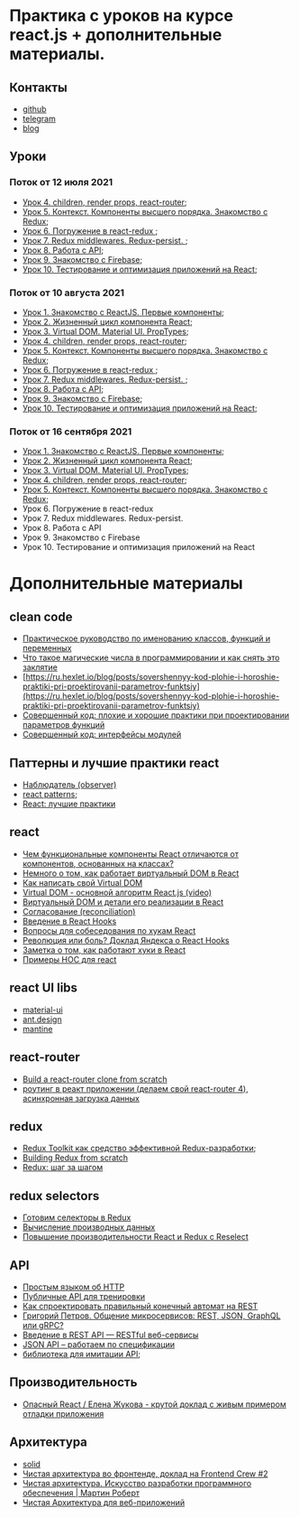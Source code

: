 # Практика с уроков на курсе react.js + дополнительные материалы.

## Контакты 

- [github](https://github.com/FMakareev)
- [telegram](https://t.me/fmakareev)
- [blog](https://t.me/omnotes)

## Уроки

### Поток от 12 июля 2021

* [Урок 4. children, render props, react-router](./Поток%20от%2012%20июля%202021/lesson-4);
* [Урок 5. Контекст. Компоненты высшего порядка. Знакомство с Redux](./Поток%20от%2012%20июля%202021/lesson-5);
* [Урок 6. Погружение в react-redux ](./Поток%20от%2012%20июля%202021/lesson-6);
* [Урок 7. Redux middlewares. Redux-persist. ](./Поток%20от%2012%20июля%202021/lesson-7);
* [Урок 8. Работа с API](./Поток%20от%2012%20июля%202021/lesson-8);
* [Урок 9. Знакомство с Firebase](./Поток%20от%2012%20июля%202021/lesson-9);
* [Урок 10. Тестирование и оптимизация приложений на React](./Поток%20от%2012%20июля%202021/lesson-10);

### Поток от 10 августа 2021

* [Урок 1. Знакомство с ReactJS. Первые компоненты](./Поток%20от%2010%20августа%202021/lesson-1);
* [Урок 2. Жизненный цикл компонента React](./Поток%20от%2010%20августа%202021/lesson-2);
* [Урок 3. Virtual DOM. Material UI. PropTypes](./Поток%20от%2010%20августа%202021/lesson-3);
* [Урок 4. children, render props, react-router](./Поток%20от%2010%20августа%202021/lesson-4);
* [Урок 5. Контекст. Компоненты высшего порядка. Знакомство с Redux](./Поток%20от%2010%20августа%202021/lesson-5);
* [Урок 6. Погружение в react-redux ](./Поток%20от%2010%20августа%202021/lesson-6);
* [Урок 7. Redux middlewares. Redux-persist. ](./Поток%20от%2010%20августа%202021/lesson-7);
* [Урок 8. Работа с API](./Поток%20от%2010%20августа%202021/lesson-8);
* [Урок 9. Знакомство с Firebase](./Поток%20от%2010%20августа%202021/lesson-9);
* [Урок 10. Тестирование и оптимизация приложений на React](./Поток%20от%2010%20августа%202021/lesson-10);

### Поток от 16 сентября 2021

* [Урок 1. Знакомство с ReactJS. Первые компоненты](./Поток%20от%2016%20сентября%202021/lesson-1);
* [Урок 2. Жизненный цикл компонента React](./Поток%20от%2016%20сентября%202021/lesson-2);
* [Урок 3. Virtual DOM. Material UI. PropTypes](./Поток%20от%2016%20сентября%202021/lesson-3);
* [Урок 4. children, render props, react-router](./Поток%20от%2016%20сентября%202021/lesson-4);
* [Урок 5. Контекст. Компоненты высшего порядка. Знакомство с Redux](./Поток%20от%2016%20сентября%202021/lesson-5-3);
* Урок 6. Погружение в react-redux
* Урок 7. Redux middlewares. Redux-persist.
* Урок 8. Работа с API
* Урок 9. Знакомство с Firebase
* Урок 10. Тестирование и оптимизация приложений на React

# Дополнительные материалы

## clean code
- [Практическое руководство по именованию классов, функций и переменных](https://ru.hexlet.io/blog/posts/rukovodstvo-po-imenovaniyu-klassov-funktsiy-i-peremennyh)
- [Что такое магические числа в программировании и как снять это заклятие](https://ru.hexlet.io/blog/posts/magic-numbers)
- [https://ru.hexlet.io/blog/posts/sovershennyy-kod-plohie-i-horoshie-praktiki-pri-proektirovanii-parametrov-funktsiy](https://ru.hexlet.io/blog/posts/sovershennyy-kod-plohie-i-horoshie-praktiki-pri-proektirovanii-parametrov-funktsiy)
- [Совершенный код: плохие и хорошие практики при проектировании параметров функций](https://ru.hexlet.io/blog/posts/sovershennyy-kod-yavnye-i-neyavnye-parametry-funktsiy)
- [Совершенный код: интерфейсы модулей](https://ru.hexlet.io/blog/posts/sovershennyy-kod-interfeysy-moduley)

## Паттерны и лучшие практики react
- [Наблюдатель (observer)](https://refactoring.guru/ru/design-patterns/observer)
- [react patterns](https://reactpatterns.com/);
- [React: лучшие практики](https://habr.com/ru/post/541320/)

## react

- [Чем функциональные компоненты React отличаются от компонентов, основанных на классах?](https://habr.com/ru/company/ruvds/blog/444348/)
- [Немного о том, как работает виртуальный DOM в React](https://habr.com/ru/company/macloud/blog/558682/)
- [Как написать свой Virtual DOM](https://amorgunov.com/posts/2020-08-03-create-own-virtual-dom/)
- [Virtual DOM - основной алгоритм React.js (video)](https://youtu.be/gb-93KcTRFo)
- [Виртуальный DOM и детали его реализации в React](https://ru.reactjs.org/docs/faq-internals.html)
- [Согласование (reconciliation)](https://ru.reactjs.org/docs/reconciliation.html)
- [Введение в React Hooks](https://habr.com/ru/post/429712/)
- [Вопросы для собеседования по хукам React](https://habr.com/ru/post/534632/)
- [Революция или боль? Доклад Яндекса о React Hooks](https://habr.com/ru/company/yandex/blog/464071/)
- [Заметка о том, как работают хуки в React](https://habr.com/ru/post/553104/)
- [Примеры HOC для react](https://medium.com/dailyjs/react-composing-higher-order-components-hocs-3a5288e78f55)

## react UI libs

- [material-ui](https://material-ui.com/ru/getting-started/installation/)
- [ant.design](https://ant.design/)
- [mantine](https://mantine.dev/)

## react-router
- [Build a react-router clone from scratch](https://dev.to/thomascullen/build-a-react-router-clone-from-scratch-38dp)
- [роутинг в реакт приложении (делаем свой react-router 4), асинхронная загрузка данных](https://youtu.be/fsC6r_prek8)

## redux

- [Redux Toolkit как средство эффективной Redux-разработки](https://habr.com/ru/company/inobitec/blog/481288/);
- [Building Redux from scratch](https://medium.com/@guokai83524/building-redux-from-scratch-e12eb0e484c8)
- [Redux: шаг за шагом](https://medium.com/devschacht/redux-step-by-step-e6c42a9b00cd)

## redux selectors

- [Готовим селекторы в Redux](https://habr.com/ru/post/564004/)
- [Вычисление производных данных](https://rajdee.gitbooks.io/redux-in-russian/content/docs/recipes/ComputingDerivedData.html)
- [Повышение производительности React и Redux с Reselect](https://medium.com/devschacht/neil-fenton-improving-react-and-redux-performance-with-reselect-40f1d3efba89)

## API

- [Простым языком об HTTP](https://habr.com/ru/post/215117/)
- [Публичные API для тренировки](https://github.com/public-apis/public-apis)
- [Как спроектировать правильный конечный автомат на REST](https://ru.hexlet.io/blog/posts/kak-sproektirovat-pravilnyy-konechnyy-avtomat-na-rest)
- [Григорий Петров. Общение микросервисов: REST, JSON, GraphQL или gRPC?](https://youtu.be/o7ogFTMJW1A)
- [Введение в REST API — RESTful веб-сервисы](https://habr.com/ru/post/483202/)
- [JSON API – работаем по спецификации](https://habr.com/ru/company/oleg-bunin/blog/433322/)
- [библиотека для имитации API](https://miragejs.com);


## Производительность

- [Опасный React / Елена Жукова - крутой доклад с живым примером отладки приложения](https://youtu.be/ze4Qve1azA0)

## Архитектура

- [solid](https://ota-solid.vercel.app/)
- [Чистая архитектура во фронтенде, доклад на Frontend Crew #2](https://bespoyasov.ru/blog/clean-architecture-on-frontend/)
- [Чистая архитектура. Искусство разработки программного обеспечения | Мартин Роберт](https://www.ozon.ru/product/chistaya-arhitektura-iskusstvo-razrabotki-programmnogo-obespecheniya-144499396/?sh=y6EO1HcV)
- [Чистая Архитектура для веб-приложений](https://habr.com/ru/post/493430/)
